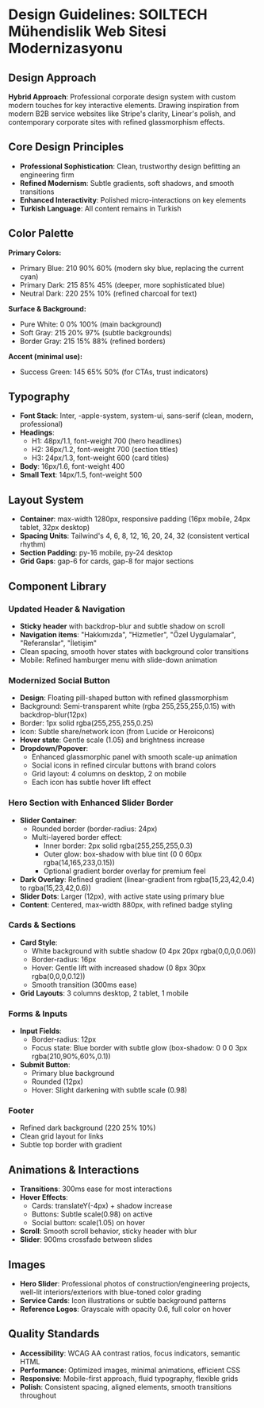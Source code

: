 # Design Guidelines: SOILTECH Mühendislik Web Sitesi Modernizasyonu

## Design Approach
**Hybrid Approach**: Professional corporate design system with custom modern touches for key interactive elements. Drawing inspiration from modern B2B service websites like Stripe's clarity, Linear's polish, and contemporary corporate sites with refined glassmorphism effects.

## Core Design Principles
- **Professional Sophistication**: Clean, trustworthy design befitting an engineering firm
- **Refined Modernism**: Subtle gradients, soft shadows, and smooth transitions
- **Enhanced Interactivity**: Polished micro-interactions on key elements
- **Turkish Language**: All content remains in Turkish

## Color Palette

**Primary Colors:**
- Primary Blue: 210 90% 60% (modern sky blue, replacing the current cyan)
- Primary Dark: 215 85% 45% (deeper, more sophisticated blue)
- Neutral Dark: 220 25% 10% (refined charcoal for text)

**Surface & Background:**
- Pure White: 0 0% 100% (main background)
- Soft Gray: 215 20% 97% (subtle backgrounds)
- Border Gray: 215 15% 88% (refined borders)

**Accent (minimal use):**
- Success Green: 145 65% 50% (for CTAs, trust indicators)

## Typography
- **Font Stack**: Inter, -apple-system, system-ui, sans-serif (clean, modern, professional)
- **Headings**: 
  - H1: 48px/1.1, font-weight 700 (hero headlines)
  - H2: 36px/1.2, font-weight 700 (section titles)
  - H3: 24px/1.3, font-weight 600 (card titles)
- **Body**: 16px/1.6, font-weight 400
- **Small Text**: 14px/1.5, font-weight 500

## Layout System
- **Container**: max-width 1280px, responsive padding (16px mobile, 24px tablet, 32px desktop)
- **Spacing Units**: Tailwind's 4, 6, 8, 12, 16, 20, 24, 32 (consistent vertical rhythm)
- **Section Padding**: py-16 mobile, py-24 desktop
- **Grid Gaps**: gap-6 for cards, gap-8 for major sections

## Component Library

### Updated Header & Navigation
- **Sticky header** with backdrop-blur and subtle shadow on scroll
- **Navigation items**: "Hakkımızda", "Hizmetler", "Özel Uygulamalar", "Referanslar", "İletişim"
- Clean spacing, smooth hover states with background color transitions
- Mobile: Refined hamburger menu with slide-down animation

### Modernized Social Button
- **Design**: Floating pill-shaped button with refined glassmorphism
- Background: Semi-transparent white (rgba 255,255,255,0.15) with backdrop-blur(12px)
- Border: 1px solid rgba(255,255,255,0.25)
- Icon: Subtle share/network icon (from Lucide or Heroicons)
- **Hover state**: Gentle scale (1.05) and brightness increase
- **Dropdown/Popover**: 
  - Enhanced glassmorphic panel with smooth scale-up animation
  - Social icons in refined circular buttons with brand colors
  - Grid layout: 4 columns on desktop, 2 on mobile
  - Each icon has subtle hover lift effect

### Hero Section with Enhanced Slider Border
- **Slider Container**: 
  - Rounded border (border-radius: 24px)
  - Multi-layered border effect:
    - Inner border: 2px solid rgba(255,255,255,0.3)
    - Outer glow: box-shadow with blue tint (0 0 60px rgba(14,165,233,0.15))
    - Optional gradient border overlay for premium feel
- **Dark Overlay**: Refined gradient (linear-gradient from rgba(15,23,42,0.4) to rgba(15,23,42,0.6))
- **Slider Dots**: Larger (12px), with active state using primary blue
- **Content**: Centered, max-width 880px, with refined badge styling

### Cards & Sections
- **Card Style**: 
  - White background with subtle shadow (0 4px 20px rgba(0,0,0,0.06))
  - Border-radius: 16px
  - Hover: Gentle lift with increased shadow (0 8px 30px rgba(0,0,0,0.12))
  - Smooth transition (300ms ease)
- **Grid Layouts**: 3 columns desktop, 2 tablet, 1 mobile

### Forms & Inputs
- **Input Fields**: 
  - Border-radius: 12px
  - Focus state: Blue border with subtle glow (box-shadow: 0 0 0 3px rgba(210,90%,60%,0.1))
- **Submit Button**: 
  - Primary blue background
  - Rounded (12px)
  - Hover: Slight darkening with subtle scale (0.98)

### Footer
- Refined dark background (220 25% 10%)
- Clean grid layout for links
- Subtle top border with gradient

## Animations & Interactions
- **Transitions**: 300ms ease for most interactions
- **Hover Effects**: 
  - Cards: translateY(-4px) + shadow increase
  - Buttons: Subtle scale(0.98) on active
  - Social button: scale(1.05) on hover
- **Scroll**: Smooth scroll behavior, sticky header with blur
- **Slider**: 900ms crossfade between slides

## Images
- **Hero Slider**: Professional photos of construction/engineering projects, well-lit interiors/exteriors with blue-toned color grading
- **Service Cards**: Icon illustrations or subtle background patterns
- **Reference Logos**: Grayscale with opacity 0.6, full color on hover

## Quality Standards
- **Accessibility**: WCAG AA contrast ratios, focus indicators, semantic HTML
- **Performance**: Optimized images, minimal animations, efficient CSS
- **Responsive**: Mobile-first approach, fluid typography, flexible grids
- **Polish**: Consistent spacing, aligned elements, smooth transitions throughout